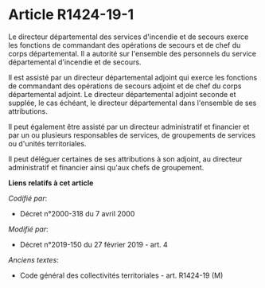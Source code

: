 # Article R1424-19-1

Le directeur départemental des services d'incendie et de secours exerce les fonctions de commandant des opérations de secours
et de chef du corps départemental. Il a autorité sur l'ensemble des personnels du service départemental d'incendie et de
secours.

Il est assisté par un directeur départemental adjoint qui exerce les fonctions de commandant des opérations de secours
adjoint et de chef du corps départemental adjoint. Le directeur départemental adjoint seconde et supplée, le cas échéant, le
directeur départemental dans l'ensemble de ses attributions.

Il peut également être assisté par un directeur administratif et financier et par un ou plusieurs responsables de services,
de groupements de services ou d'unités territoriales.

Il peut déléguer certaines de ses attributions à son adjoint, au directeur administratif et financier ainsi qu'aux chefs de
groupement.

**Liens relatifs à cet article**

_Codifié par_:

  - Décret n°2000-318 du 7 avril 2000

_Modifié par_:

  - Décret n°2019-150 du 27 février 2019 - art. 4

_Anciens textes_:

  - Code général des collectivités territoriales - art. R1424-19 (M)
